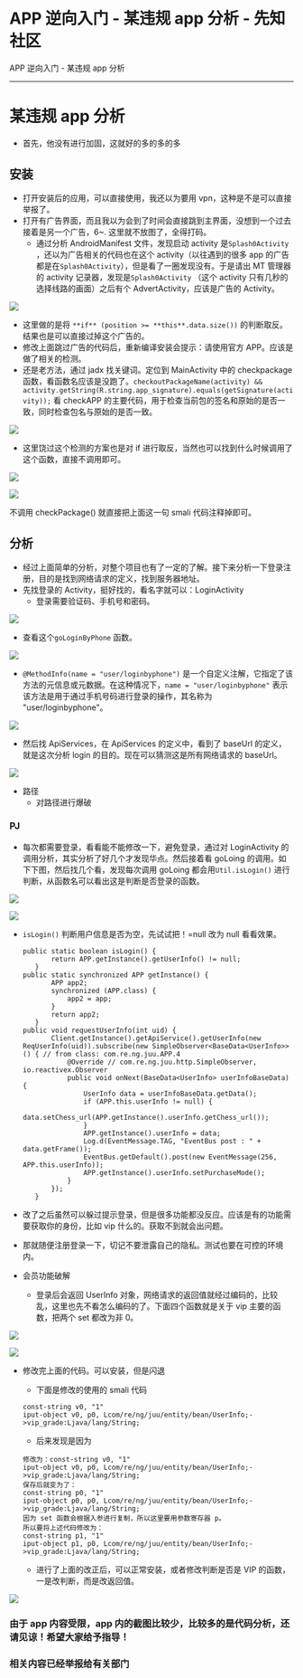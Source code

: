 

# APP 逆向入门 - 某违规 app 分析 - 先知社区

APP 逆向入门 - 某违规 app 分析

- - -

# 某违规 app 分析

-   首先，他没有进行加固，这就好的多的多的多

## 安装

-   打开安装后的应用，可以直接使用，我还以为要用 vpn，这种是不是可以直接举报了。
-   打开有广告界面，而且我以为会到了时间会直接跳到主界面，没想到一个过去接着是另一个广告，6~. 这里就不放图了，全得打码。
    -   通过分析 AndroidManifest 文件，发现启动 activity 是`Splash0Activity` ，还以为广告相关的代码也在这个 activity（以往遇到的很多 app 的广告都是在`Splash0Activity`），但是看了一圈发现没有。于是请出 MT 管理器的 activity 记录器，发现是`Splash0Activity` （这个 activity 只有几秒的选择线路的画面）之后有个 AdvertActivity，应该是广告的 Activity。

[![](assets/1701678428-fb283fc383cfc7116311537a25c974b0.png)](https://xzfile.aliyuncs.com/media/upload/picture/20231130102600-cd0fb0ee-8f27-1.png)

-   这里做的是将 `**if** (position >= **this**.data.size())` 的判断取反。结果也是可以直接过掉这个广告的。
-   修改上面跳过广告的代码后，重新编译安装会提示：请使用官方 APP。应该是做了相关的检测。
-   还是老方法，通过 jadx 找关键词。定位到 MainActivity 中的 checkpackage 函数，看函数名应该是没跑了。`checkoutPackageName(activity) && activity.getString(R.string.app_signature).equals(getSignature(activity));` 看 checkAPP 的主要代码，用于检查当前包的签名和原始的是否一致，同时检查包名与原始的是否一致。

[![](assets/1701678428-c56ecd31850f57264bfb48ee5bf928d2.png)](https://xzfile.aliyuncs.com/media/upload/picture/20231130102610-d3367494-8f27-1.png)

-   这里饶过这个检测的方案也是对 if 进行取反，当然也可以找到什么时候调用了这个函数，直接不调用即可。

[![](assets/1701678428-d34cd5cd0a0e183096afc1b887b22638.png)](https://xzfile.aliyuncs.com/media/upload/picture/20231130102615-d622ff06-8f27-1.png)

[![](assets/1701678428-f79310ed8d73e55d0128e86bb137f389.png)](https://xzfile.aliyuncs.com/media/upload/picture/20231130102630-df4c85e8-8f27-1.png)

不调用 checkPackage() 就直接把上面这一句 smali 代码注释掉即可。

## 分析

-   经过上面简单的分析，对整个项目也有了一定的了解。接下来分析一下登录注册，目的是找到网络请求的定义，找到服务器地址。
-   先找登录的 Activity，挺好找的，看名字就可以：LoginActivity
    -   登录需要验证码、手机号和密码。

[![](assets/1701678428-74d8c3aeef4fa6c1799e2c0f4728c12f.png)](https://xzfile.aliyuncs.com/media/upload/picture/20231130102640-e4d1f5f2-8f27-1.png)

-   查看这个`goLoginByPhone` 函数。

[![](assets/1701678428-18e7c99791ba875d121020628f88f984.png)](https://xzfile.aliyuncs.com/media/upload/picture/20231130102648-ea07f4cc-8f27-1.png)

-   `@MethodInfo(name = "user/loginbyphone")` 是一个自定义注解，它指定了该方法的元信息或元数据。在这种情况下，`name = "user/loginbyphone"` 表示该方法是用于通过手机号码进行登录的操作，其名称为 "user/loginbyphone"。

[![](assets/1701678428-4cccd02ae0fa5f822fc17b34bbd622d7.png)](https://xzfile.aliyuncs.com/media/upload/picture/20231130102654-ed8a2d86-8f27-1.png)

-   然后找 ApiServices，在 ApiServices 的定义中，看到了 baseUrl 的定义，就是这次分析 login 的目的。现在可以猜测这是所有网络请求的 baseUrl。

[![](assets/1701678428-59b46831d24f9581884f6844064fde2c.png)](https://xzfile.aliyuncs.com/media/upload/picture/20231130102659-f0b22c16-8f27-1.png)

-   路径
    -   对路径进行爆破

### PJ

-   每次都需要登录，看看能不能修改一下，避免登录，通过对 LoginActivity 的调用分析，其实分析了好几个才发现华点。然后接着看 goLoing 的调用。如下下图，然后找几个看，发现每次调用 goLoing 都会用`Util.isLogin()` 进行判断，从函数名可以看出这是判断是否登录的函数。

[![](assets/1701678428-b56a493206a0f1b1d93084f09d46c5b2.png)](https://xzfile.aliyuncs.com/media/upload/picture/20231130102706-f48b09de-8f27-1.png)

[![](assets/1701678428-19d568876defc145d211476d6c80a286.png)](https://xzfile.aliyuncs.com/media/upload/picture/20231130102711-f7a35bbc-8f27-1.png)

-   `isLogin()` 判断用户信息是否为空，先试试把！=null 改为 null 看看效果。
    
    ```plain
    public static boolean isLogin() {
           return APP.getInstance().getUserInfo() != null;
       }
    public static synchronized APP getInstance() {
           APP app2;
           synchronized (APP.class) {
               app2 = app;
           }
           return app2;
       }
    public void requestUserInfo(int uid) {
           Client.getInstance().getApiService().getUserInfo(new ReqUserInfo(uid)).subscribe(new SimpleObserver<BaseData<UserInfo>>() { // from class: com.re.ng.juu.APP.4
               @Override // com.re.ng.juu.http.SimpleObserver, io.reactivex.Observer
               public void onNext(BaseData<UserInfo> userInfoBaseData) {
                   UserInfo data = userInfoBaseData.getData();
                   if (APP.this.userInfo != null) {
                       data.setChess_url(APP.getInstance().userInfo.getChess_url());
                   }
                   APP.getInstance().userInfo = data;
                   Log.d(EventMessage.TAG, "EventBus post : " + data.getFrame());
                   EventBus.getDefault().post(new EventMessage(256, APP.this.userInfo));
                   APP.getInstance().userInfo.setPurchaseMode();
               }
           });
       }
    ```
    

-   改了之后虽然可以躲过提示登录，但是很多功能都没反应。应该是有的功能需要获取你的身份，比如 vip 什么的。获取不到就会出问题。
-   那就随便注册登录一下，切记不要泄露自己的隐私。测试也要在可控的环境内。
-   会员功能破解
    -   登录后会返回 UserInfo 对象，网络请求的返回值就经过编码的，比较乱，这里也先不看怎么编码的了。下面四个函数就是关于 vip 主要的函数，把两个 set 都改为非 0。

[![](assets/1701678428-9172b1cd570075c37c18b2966f723f71.png)](https://xzfile.aliyuncs.com/media/upload/picture/20231130102717-fb672166-8f27-1.png)

[![](assets/1701678428-0d0d5c5c554c71a6b8ef72237a6d7a9f.png)](https://xzfile.aliyuncs.com/media/upload/picture/20231130102723-fe8d372c-8f27-1.png)

-   修改完上面的代码。可以安装，但是闪退
    
    -   下面是修改的使用的 smali 代码
    
    ```plain
    const-string v0, "1"
    iput-object v0, p0, Lcom/re/ng/juu/entity/bean/UserInfo;->vip_grade:Ljava/lang/String;
    ```
    
    -   后来发现是因为
    
    ```plain
    修改为：const-string v0, "1"
    iput-object v0, p0, Lcom/re/ng/juu/entity/bean/UserInfo;->vip_grade:Ljava/lang/String;
    保存后就变为了：
    const-string p0, "1"
    iput-object p0, p0, Lcom/re/ng/juu/entity/bean/UserInfo;->vip_grade:Ljava/lang/String;
    因为 set 函数会根据入参进行复制，所以这里要用参数寄存器 p。
    所以要将上述代码修改为：
    const-string p1, "1"
    iput-object p1, p0, Lcom/re/ng/juu/entity/bean/UserInfo;->vip_grade:Ljava/lang/String;
    ```
    
    -   进行了上面的改正后，可以正常安装，或者修改判断是否是 VIP 的函数，一是改判断，而是改返回值。

[![](assets/1701678428-d3999911849df508f9702557831592f2.png)](https://xzfile.aliyuncs.com/media/upload/picture/20231130102729-0244a38c-8f28-1.png)

### 由于 app 内容受限，app 内的截图比较少，比较多的是代码分析，还请见谅！希望大家给予指导！

### 相关内容已经举报给有关部门

